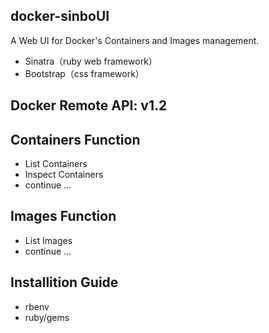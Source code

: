 ## docker-sinboUI
A Web UI for Docker's Containers and Images management.

* Sinatra（ruby web framework）
* Bootstrap（css framework）

## Docker Remote API: v1.2

## Containers Function
* List Containers
* Inspect Containers
* continue ...

## Images Function
* List Images
* continue ...

## Installition Guide
* rbenv
* ruby/gems

